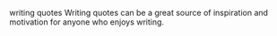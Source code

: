 writing quotes
Writing quotes can be a great source of inspiration and motivation for anyone who enjoys writing. 
